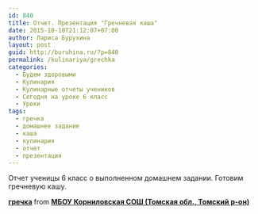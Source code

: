 ```yaml
---
id: 840
title: Отчет. Презентация "Гречневая каша"
date: 2015-10-18T21:12:07+07:00
author: Лариса Бурухина
layout: post
guid: http://buruhina.ru/?p=840
permalink: /kulinariya/grechka
categories:
  - Будем здоровыми
  - Кулинария
  - Кулинарные отчеты учеников
  - Сегодня на уроке 6 класс
  - Уроки
tags:
  - гречка
  - домашнее задание
  - каша
  - кулинария
  - отчет
  - презентация
---
```

Отчет ученицы 6 класс о выполненном домашнем задании. Готовим гречневую кашу.



<div style="margin-bottom:5px">
  <strong> <a href="https://www.slideshare.net/viktorz1986/ss-54080552" title="гречка" target="_blank">гречка</a> </strong> from <strong><a href="http://www.slideshare.net/viktorz1986" target="_blank">МБОУ Корниловская СОШ (Томская обл., Томский р-он)</a></strong>
</div>